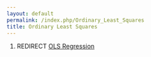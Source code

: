 ```yaml
---
layout: default
permalink: /index.php/Ordinary_Least_Squares
title: Ordinary Least Squares
---
```

1. REDIRECT [OLS Regression](OLS_Regression)